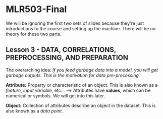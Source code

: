 # MLR503-Final

We will be ignoring the first two sets of slides because they're just introductions to the course and setting up the machine. There will be no theory for these two parts. 

## Lesson 3 - DATA, CORRELATIONS, PREPROCESSING, AND PREPARATION
The overarching idea: _If you feed garbage data into a model, you will get garbage outputs. This is the motivation for data pre-processing_

**Attribute:** Property or characteristic of an object. This is also known as a _feature_, _input variable_, etc... --> Attributes have **values**, which can be numerical or symbols. We will get into this later.


**Object:** Collection of attributes describe an object in the dataset. This is also known as a _data point_.




